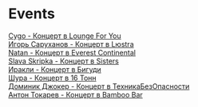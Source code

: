 # Events
<a href="https://onparty.app/moscow/lounge-for-you/cygo-08032025/" target="_blank">Cygo - Концерт в Lounge For You</a><br>
		<a href="https://onparty.app/moscow/lyustra/igor-sarukhanov-23032025/" target="_blank">Игорь Саруханов - Концерт в Lюstra</a><br>
		<a href="https://onparty.app/moscow/everest-continental/natan-08032025/" target="_blank">Natan - Концерт в Everest Continental</a><br>
		<a href="https://onparty.app/moscow/sisters/slava-skripka-08032025/" target="_blank">Slava Skripka - Концерт в Sisters</a><br>
		<a href="https://onparty.app/moscow/bigudi/irakli-15032025/" target="_blank">Иракли - Концерт в Бигуди</a><br>
		<a href="https://onparty.app/moscow/16-tons/shura-09032025/" target="_blank">Шура - Концерт в 16 Тонн</a><br>
		<a href="https://onparty.app/moscow/texnikabezopasnosti/dominick-jocker-08032025/" target="_blank">Доминик Джокер - Концерт в ТехникаБезОпасности</a><br>
		<a href="https://onparty.app/moscow/bamboo/anton-tokarev-08032025/" target="_blank">Антон Токарев - Концерт в Bamboo Bar</a><br>
		